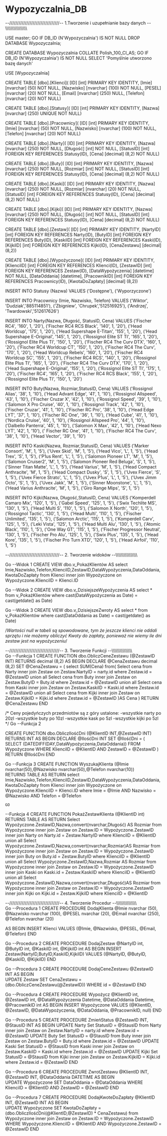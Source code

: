 # Wypozyczalnia_DB
--////////////////////////////////-- 1.Tworzenie i uzupełnianie bazy danych --\\\\\\\\\\\\\\\\\\\\\\\\\\\\\\\

USE master;
GO
IF DB_ID (N'Wypozyczalnia') IS NOT NULL
DROP DATABASE Wypozyczalnia; 

CREATE DATABASE Wypozyczalnia
COLLATE Polish_100_CI_AS; 
GO
IF DB_ID (N'Wypozyczalnia') IS NOT NULL 
SELECT 'Pomyślnie utworzono bazę danych'


USE [Wypozyczalnia]

CREATE TABLE [dbo].[Klienci](
	[ID] [int] PRIMARY KEY IDENTITY,
	[Imie] [nvarchar] (50) NOT NULL,
	[Nazwisko] [nvarchar] (100) NOT NULL,
	[PESEL] [nvarchar] (20) NOT NULL,
	[Email] [nvarchar] (250) NULL,
	[Telefon] [nvarchar] (20) NOT NULL)

CREATE TABLE [dbo].[Statusy](
	[ID] [int] PRIMARY KEY IDENTITY,
	[Nazwa] [nvarchar] (250) UNIQUE NOT NULL)


CREATE TABLE [dbo].[Pracownicy](
	[ID] [int] PRIMARY KEY IDENTITY,
	[Imie] [nvarchar] (50) NOT NULL,
	[Nazwisko] [nvarchar] (100) NOT NULL,
	[Telefon] [nvarchar] (20) NOT NULL)


CREATE TABLE [dbo].[Narty](
	[ID] [int] PRIMARY KEY IDENTITY,
	[Nazwa] [nvarchar] (250) NOT NULL,
	[Długość] [int] NOT NULL,
	[StatusID] [int] FOREIGN KEY REFERENCES Statusy(ID),
	[Cena] [decimal] (8,2) NOT NULL)


CREATE TABLE [dbo].[Buty](
	[ID] [int] PRIMARY KEY IDENTITY,
	[Nazwa] [nvarchar] (250) NOT NULL,
	[Rozmiar] [int] NOT NULL,
	[StatusID] [int] FOREIGN KEY REFERENCES Statusy(ID),
	[Cena] [decimal] (8,2) NOT NULL)
	

CREATE TABLE [dbo].[Kaski](
	[ID] [int] PRIMARY KEY IDENTITY,
	[Nazwa] [nvarchar] (250) NOT NULL,
	[Rozmiar] [nvarchar] (20) NOT NULL,
	[StatusID] [int] FOREIGN KEY REFERENCES Statusy(ID),
	[Cena] [decimal] (8,2) NOT NULL)



CREATE TABLE [dbo].[Kijki](
	[ID] [int] PRIMARY KEY IDENTITY,
	[Nazwa] [nvarchar] (250) NOT NULL,
	[Długość] [int] NOT NULL,
	[StatusID] [int] FOREIGN KEY REFERENCES Statusy(ID),
	[Cena] [decimal] (8,2) NOT NULL)



CREATE TABLE [dbo].[Zestaw](
	[ID] [int] PRIMARY KEY IDENTITY,
	[NartyID] [int] FOREIGN KEY REFERENCES Narty(ID),
	[ButyID] [int] FOREIGN KEY REFERENCES Buty(ID),
	[KaskiID] [int] FOREIGN KEY REFERENCES Kaski(ID),
	[KijkiID] [int] FOREIGN KEY REFERENCES Kijki(ID),
	[CenaZestawu] [decimal] (8,2))


CREATE TABLE [dbo].[Wypożyczone](
	[ID] [int] PRIMARY KEY IDENTITY,
	[KlienciID] [int] FOREIGN KEY REFERENCES Klienci(ID),
	[ZestawID] [int] FOREIGN KEY REFERENCES Zestaw(ID),
	[DataWypożyczenia] [datetime] NOT NULL, 
	[DataOddania] [datetime],
	[PracownikID] [int] FOREIGN KEY REFERENCES Pracownicy(ID),
	[KwotaDoZapłaty] [decimal] (8,2))

INSERT INTO Statusy (Nazwa)
VALUES ('Dostępne'),
('Wyporzyczone')

INSERT INTO Pracownicy (Imie, Nazwisko, Telefon) 
VALUES ('Wiktor', 'Dudziak','885114851'),
('Zbigniew', 'Chrupek','512516925'),
('Andrzej', 'Twardowski','512617626')

INSERT INTO Narty(Nazwa, Długość, StatusID, Cena) 
VALUES ('Fischer RC4', '160', 1, '20'),
('Fischer RC4 RCS Black', '140', 1, '20'),
('Head Worldcup', '175', 1, '20'),
('Head Supershape E-Titan', '155', 1, '20'),
('Head Supershape E-Original', '145', 1, '20'),
('Rossignol Elite ST TI', '165', 1, '20'),
('Rossignol Elite Plus TI', '150', 1, '20'),
('Fischer RC4 The Curv DTX', '160', 1, '20'),
('Fischer RC4 Worldcup CT', '150', 1, '20'),
('Fischer RC4 The Curv', '170', 1, '20'),
('Head Worldcup Rebels', '160', 1, '20'),
('Fischer RC4 Worldcup SC', '155', 1, '20'),
('Fischer RC4 RCS', '140', 1, '20'),
('Rossignol Elite Plus TI', '165', 1, '20'),
('Fischer RC4 The Curv DTX', '170', 1, '20'),
('Head Supershape E-Original', '155', 1, '20'),
('Rossignol Elite ST TI', '175', 1, '20'),
('Fischer RC4', '165', 1, '20'),
('Fischer RC4 RCS Black', '155', 1, '20'),
('Rossignol Elite Plus TI', '150', 1, '20')


INSERT INTO Buty(Nazwa, Rozmiar,StatusID, Cena) 
VALUES ('Rossignol Alias', '38', 1, '10'),
('Head Advant Edge', '41', 1, '10'),
('Rossignol Allspeed', '43', 1, '10'),
('Fischer Cruzar X', '42', 1, '10'),
('Rossignol Speed', '39', 1, '10'),
('Salomon X Pro Cruise', '40', 1, '10'),
('Rossignol Track', '42', 1, '10'),
('Fischer Cruzar', '41', 1, '10'),
('Fischer RC Pro', '38', 1, '10'),
('Head Edge LYT', '37', 1, '10'),
('Fischer RC One', '36', 1, '10'),
('Head Cube', '41', 1, '10'),
('Nordica Cruise', '40', 1, '10'),
('Rossignol Allspeed Pro', '44', 1, '10'),
('Dalbello Panterra', '45', 1, '10'),
('Salomon X Max', '42', 1, '10'),
('Head Nexo LYT', '42', 1, '10'),
(' Fischer RC One', '41', 1, '10'),
('Fischer RC4 The Curv', '38', 1, '10'),
('Head Vector', '39', 1, '10')


INSERT INTO Kaski(Nazwa, Rozmiar,StatusID, Cena) 
VALUES ('Marker Consort', 'M', 1, '5'),
('Uvex Skid', 'M', 1, '5'),
('Head Vico', 'L', 1, '5'),
('Head Trex', 'S', 1, '5'),
('P1us Rent', 'L', 1, '5'),
('Salomon Pioneer LT', 'M', 1, '5'),
('Salomon Cruiser2', 'M', 1, '5'),
('Salomon Pioneer Red Beluga', 'S', 1, '5'),
('Sinner Titan Matte', 'L', 1, '5'),
('Head Varius', 'M', 1, '5'),
('Head Compact Anthracite', 'M', 1, '5'),
('Head Compact Dusky', 'S', 1, '5'),
('Uvex Fierce', 'S', 1, '5'),
('Uvex Fierce Strato', 'L', 1, '5'),
('Uvex P1us', 'L', 1, '5'),
('Uvex Jimm Octo', 'S', 1, '5'),
('Uvex Jakk', 'M', 1, '5'),
('Sinner Moonstone', 'L', 1, '5'),
('Head Varius Anthracite', 'M', 1, '5'),
('Giro Range Mips', 'S', 1, '5')


INSERT INTO Kijki(Nazwa, Długość,StatusID, Cena) 
VALUES ('Komperdell Camaro Mix', '120', 1, '5'),
('Gabel Speed', '125', 1, '5'),
('Swix Techlite MS', '130', 1, '5'),
('Head Multi S', '110', 1, '5'),
('Salomon X North', '120', 1, '5'),
('Rossignol Tactic', '130', 1, '5'),
('Head Multi', '110', 1, '5'),
('Fischer Unlimited', '135', 1, '5'),
('Salomon Arctic', '115', 1, '5'),
('Komperdell Carv', '125', 1, '5'),
('Leki Vista', '125', 1, '5'),
('Head Multi Alu', '130', 1, '5'),
('Atomic Black', '110', 1, '5'),
('One Way GT', '115', 1, '5'),
('Fischer Progressor Neutral', '130', 1, '5'),
('Fischer Pro Alu', '125', 1, '5'),
('Swix Plus', '135', 1, '5'),
('Head Kore', '135', 1, '5'),
('Fischer Pro Turn XTD', '120', 1, '5'),
('Head Airfoil', '110', 1, '5')


--////////////////////////////////-- 2. Tworzenie widoków --\\\\\\\\\\\\\\\\\\\\\\\\\\\\\\\

Go
--Widok 1
CREATE VIEW dbo.v_PokażKlientów
AS
	select Imie,Nazwisko,Telefon,KlienciID,ZestawID,DataWypożyczenia,DataOddania,KwotaDoZapłaty from Klienci
	inner join Wypożyczone on Wypożyczone.KlienciID = Klienci.ID

Go
--Widok 2
CREATE VIEW dbo.v_DzisiejszeWypożyczenia
AS
select * from v_PokażKlientów
where cast(DataWypożyczenia as Date) = cast(getdate() as Date)



Go
--Widok 3
CREATE VIEW dbo.v_DzisiejszeZwroty
AS
select * from v_PokażKlientów
where cast(DataOddania as Date) = cast(getdate() as Date)

/*Wartości null w tabeli są spowodowane, tym że jeszcze klienci nie oddali sprzętu i nie możemy obliczyć Kwoty do zapłaty,
ponieważ nie wiemy ile dni zestaw jest na wypożyczeniu*/

--////////////////////////////////-- 3. Tworzenie Funkcji --\\\\\\\\\\\\\\\\\\\\\\\\\\\\\\\
Go
--Funkcja 1
CREATE FUNCTION dbo.ObliczCeneZestawu
	(@ZestawID INT)
RETURNS decimal (8,2) 
AS
BEGIN
	DECLARE @CenaZestawu decimal (8,2)
	SET @CenaZestawu = (
		select SUM(Cena) from(
				Select cena from Narty inner join Zestaw on Zestaw.NartyID = narty.id 
				where Zestaw.id = @ZestawID
				union all
				Select cena from Buty inner join Zestaw on Zestaw.ButyID = Buty.id
				where Zestaw.id = @ZestawID
				union all
				Select cena from Kaski inner join Zestaw on Zestaw.KaskiID = Kaski.id 
				where Zestaw.id = @ZestawID
				union all
				Select cena from Kijki inner join Zestaw on Zestaw.KijkiID = Kijki.id
				where Zestaw.id = @ZestawID
				)AS Cena
			)
	RETURN @CenaZestawu 
END

/* Ceny pojedyńczych przedmiotów są z góry ustalone:
-wszystkie narty po 20zl
-wszystkie buty po 10zl
-wszystkie kask po 5zl
-wszystkie kijki po 5zl
*/
Go
--Funkcja 2

CREATE FUNCTION dbo.ObliczIlośćDni
	(@KlientID INT,@ZestawID INT)
RETURNS INT 
AS
BEGIN
	DECLARE @IlośćDni INT
	SET @IlośćDni = (
		SELECT (DATEDIFF(DAY,DataWypożyczenia,DataOddania)) 
		FROM Wypożyczone
		WHERE KlienciID = @KlientID AND ZestawID = @ZestawID 
	)			
	RETURN @IlośćDni 
END

Go
--Funkcja 3
CREATE FUNCTION WyszukajKlienta
	(@Imie nvarchar(50),@Nazwisko nvarchar(50),@Telefon nvarchar(10))	
RETURNS TABLE
AS
RETURN 
select Imie,Nazwisko,Telefon,KlienciID,ZestawID,DataWypożyczenia,DataOddania,KwotaDoZapłaty from Klienci
	inner join Wypożyczone on Wypożyczone.KlienciID = Klienci.ID
	where Imie = @Imie AND Nazwisko = @Nazwisko AND Telefon = @Telefon

	GO
--Funkcja 4
CREATE FUNCTION PokażZestawKlienta
	(@KlientID int)	
RETURNS TABLE
AS
RETURN 
	Select Wypożyczone.ZestawID,Nazwa,convert(nvarchar,Długość) AS Rozmiar from Wypożyczone 
	inner join Zestaw on Zestaw.ID = Wypożyczone.ZestawID 
	inner join Narty on Narty.id = Zestaw.NartyID
	where KlienciID = @KlientID
		union all
	Select Wypożyczone.ZestawID,Nazwa,convert(nvarchar,Rozmiar)AS Rozmiar from Wypożyczone 
	inner join Zestaw on Zestaw.ID = Wypożyczone.ZestawID 
	inner join Buty on Buty.id = Zestaw.ButyID
	where KlienciID = @KlientID
		union all
	Select Wypożyczone.ZestawID,Nazwa,Rozmiar AS Rozmiar from Wypożyczone 
	inner join Zestaw on Zestaw.ID = Wypożyczone.ZestawID 
	inner join Kaski on Kaski.id = Zestaw.KaskiID
	where KlienciID = @KlientID
		union all
	Select Wypożyczone.ZestawID,Nazwa,convert(nvarchar,Długość)AS Rozmiar from Wypożyczone 
	inner join Zestaw on Zestaw.ID = Wypożyczone.ZestawID 
	inner join Kijki on Kijki.id = Zestaw.KijkiID
	where KlienciID = @KlientID


--////////////////////////////////-- 4. Tworzenie Procedur --\\\\\\\\\\\\\\\\\\\\\\\\\\\\\\\
Go
--Procedura 1
CREATE PROCEDURE DodajKlienta
	@Imie nvarchar (50),
	@Nazwisko nvarchar (100),
	@PESEL nvarchar (20),
	@Email nvarchar (250),
	@Telefon nvarchar (20)

AS
BEGIN
	INSERT Klienci
	VALUES (@Imie, @Nazwisko, @PESEL, @Email, @Telefon)
END

Go
--Procedura 2
CREATE PROCEDURE DodajZestaw
	@NartyID int,
	@ButyID int,
	@KaskiID int,
	@KijkiID int
AS
BEGIN
	INSERT Zestaw(NartyID,ButyID,KaskiID,KijkiID)
	VALUES (@NartyID, @ButyID, @KaskiID, @KijkiID)
END

Go
--Procedura 3
CREATE PROCEDURE DodajCeneZestawu
	@ZestawID INT
AS
BEGIN	
		UPDATE Zestaw
		SET CenaZestawu = (dbo.ObliczCeneZestawu(@ZestawID))
		WHERE id = @ZestawID
END

Go
--Procedura 4
CREATE PROCEDURE Wypożycz
	@KlientID int,
	@ZestawID int,
	@DataWypożyczenia Datetime,
	@DataOddania Datetime,
	@PracownikID int
AS
BEGIN
	INSERT Wypożyczone
	VALUES (@KlientID, @ZestawID, @DataWypożyczenia, @DataOddania, @PracownikID, null)
END

Go
--Procedura 5
CREATE PROCEDURE ZmieńStatus
	@ZestawID INT,
	@StausID INT
AS
BEGIN
		UPDATE Narty 
		Set StatusID = @StausID
		from Narty inner join Zestaw on Zestaw.NartyID = narty.id 
		where Zestaw.id = @ZestawID
		UPDATE Buty
		Set StatusID = @StausID
		from Buty inner join Zestaw on Zestaw.ButyID = Buty.id
		where Zestaw.id = @ZestawID
		UPDATE Kaski
		Set StatusID = @StausID
		from Kaski inner join Zestaw on Zestaw.KaskiID = Kaski.id 
		where Zestaw.id = @ZestawID
		UPDATE Kijki
		Set StatusID = @StausID
		from Kijki inner join Zestaw on Zestaw.KijkiID = Kijki.id
		where Zestaw.id = @ZestawID
END

Go
--Procedura 6
CREATE PROCEDURE ZwrotZestawu
	@KlientID INT,
	@ZestawID INT,
	@DataOddania DATETIME
AS
BEGIN	
		UPDATE Wypożyczone
		SET DataOddania = @DataOddania
		WHERE KlienciID = @KlientID AND ZestawID = @ZestawID
END

Go
--Procedura 7
CREATE PROCEDURE DodajKwoteDoZapłaty
	@KlientID INT,
	@ZestawID INT
AS
BEGIN	
		UPDATE Wypożyczone
		SET KwotaDoZapłaty = (dbo.ObliczIlośćDni(@KlientID,@ZestawID) * CenaZestawu)
		from Wypożyczone inner join Zestaw on Zestaw.ID = Wypożyczone.ZestawID
		WHERE Wypożyczone.KlienciID = @KlientID AND Wypożyczone.ZestawID = @ZestawID 
END
